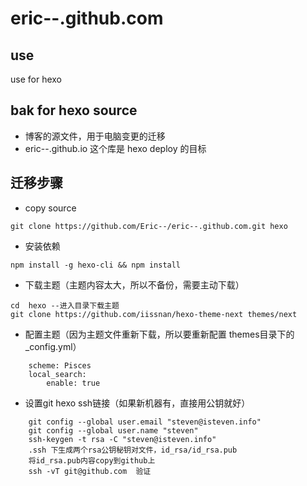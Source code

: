 eric--.github.com
=================

## use
use for hexo

## bak for hexo source   
* 博客的源文件，用于电脑变更的迁移
* eric--.github.io 这个库是 hexo deploy 的目标
 
## 迁移步骤
* copy source
```
git clone https://github.com/Eric--/eric--.github.com.git hexo
```
* 安装依赖
```
npm install -g hexo-cli && npm install
```
* 下载主题（主题内容太大，所以不备份，需要主动下载）
```
cd  hexo --进入目录下载主题
git clone https://github.com/iissnan/hexo-theme-next themes/next
```
* 配置主题（因为主题文件重新下载，所以要重新配置 themes目录下的 _config.yml）
```
	scheme: Pisces
	local_search:
		enable: true
```
* 设置git hexo ssh链接（如果新机器有，直接用公钥就好）
```
	git config --global user.email "steven@isteven.info"
	git config --global user.name "steven"
	ssh-keygen -t rsa -C "steven@isteven.info"
	.ssh 下生成两个rsa公钥秘钥对文件，id_rsa/id_rsa.pub
	将id_rsa.pub内容copy到github上
	ssh -vT git@github.com  验证
```